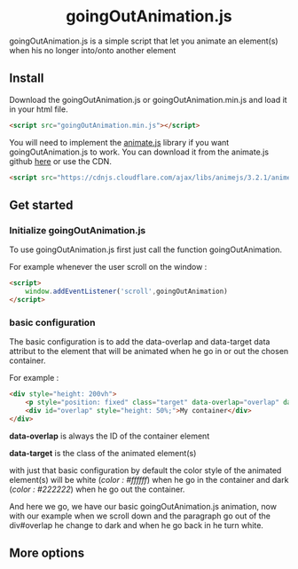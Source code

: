 <h1 align="center"> goingOutAnimation.js </h1>

goingOutAnimation.js is a simple script that let you animate an element(s) when
his no longer into/onto another element

## Install

Download the goingOutAnimation.js or goingOutAnimation.min.js and load it in your
html file.

```html
<script src="goingOutAnimation.min.js"></script>
```

You will need to implement the [animate.js](https://animejs.com/) library if you want
goingOutAnimation.js to work.
You can download it from the animate.js github [here](https://github.com/juliangarnier/anime/)
or use the CDN.

```html
<script src="https://cdnjs.cloudflare.com/ajax/libs/animejs/3.2.1/anime.min.js" integrity="sha512-z4OUqw38qNLpn1libAN9BsoDx6nbNFio5lA6CuTp9NlK83b89hgyCVq+N5FdBJptINztxn1Z3SaKSKUS5UP60Q==" crossorigin="anonymous" referrerpolicy="no-referrer"></script>
```

## Get started

### Initialize goingOutAnimation.js

To use goingOutAnimation.js first just call the function goingOutAnimation.

For example whenever the user scroll on the window :
```html
<script>
    window.addEventListener('scroll',goingOutAnimation)
</script>
```

### basic configuration

The basic configuration is to add the data-overlap and data-target data attribut to the element that will be animated when he go in or out
the chosen container.

For example :
```html
<div style="height: 200vh">
    <p style="position: fixed" class="target" data-overlap="overlap" data-target="target">My animated element</p>
    <div id="overlap" style="height: 50%;">My container</div>
</div>
```
**data-overlap** is always the ID of the container element

**data-target** is the class of the animated element(s)

with just that basic configuration by default the color style of the animated 
element(s) will be white (_color : #ffffff_) when he go in the container and
dark (_color : #222222_) when he go out the container.

And here we go, we have our basic goingOutAnimation.js animation, now with our example when
we scroll down and the paragraph go out of the div#overlap he change to dark
and when he go back in he turn white.

## More options





